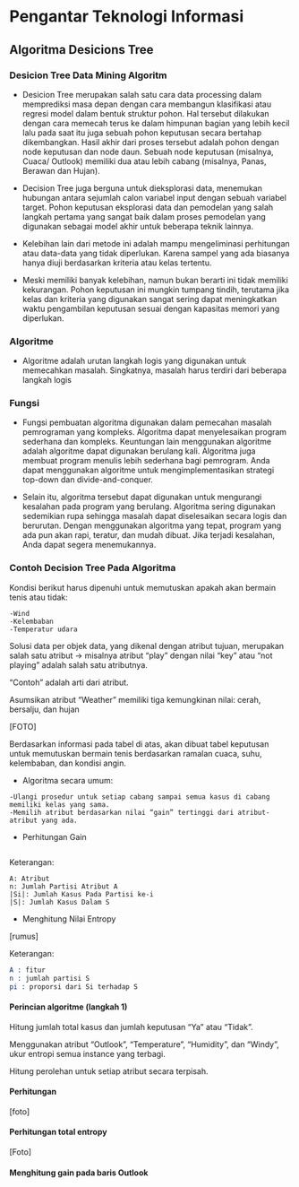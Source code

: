 # Pengantar Teknologi Informasi
## Algoritma Desicions Tree

### Desicion Tree Data Mining Algoritm

* Desicion Tree merupakan salah satu cara data processing dalam memprediksi masa depan dengan cara membangun klasifikasi atau regresi model dalam bentuk struktur pohon. Hal tersebut dilakukan dengan cara memecah terus ke dalam himpunan bagian yang lebih kecil lalu pada saat itu juga sebuah pohon keputusan secara bertahap dikembangkan. Hasil akhir dari proses tersebut adalah pohon dengan node keputusan dan node daun. Sebuah node keputusan (misalnya, Cuaca/ Outlook) memiliki dua atau lebih cabang (misalnya, Panas, Berawan dan Hujan).

* Decision Tree juga berguna untuk dieksplorasi data, menemukan hubungan antara sejumlah calon variabel input dengan sebuah variabel target. Pohon keputusan eksplorasi data dan pemodelan yang salah langkah pertama yang sangat baik dalam proses pemodelan yang digunakan sebagai model akhir untuk beberapa teknik lainnya.

* Kelebihan lain dari metode ini adalah mampu mengeliminasi perhitungan atau data-data yang tidak diperlukan. Karena sampel yang ada biasanya hanya diuji berdasarkan kriteria atau kelas tertentu.

* Meski memiliki banyak kelebihan, namun bukan berarti ini tidak memiliki kekurangan. Pohon keputusan ini mungkin tumpang tindih, terutama jika kelas dan kriteria yang digunakan sangat sering dapat meningkatkan waktu pengambilan keputusan sesuai dengan kapasitas memori yang diperlukan.

### Algoritme

* Algoritme adalah urutan langkah logis yang digunakan untuk memecahkan masalah. Singkatnya, masalah harus terdiri dari beberapa langkah logis

### Fungsi 

* Fungsi pembuatan algoritma digunakan dalam pemecahan masalah pemrograman yang kompleks. Algoritma dapat menyelesaikan program sederhana dan kompleks. Keuntungan lain menggunakan algoritme adalah algoritme dapat digunakan berulang kali. Algoritma juga membuat program menulis lebih sederhana bagi pemrogram. Anda dapat menggunakan algoritme untuk mengimplementasikan strategi top-down dan divide-and-conquer.

* Selain itu, algoritma tersebut dapat digunakan untuk mengurangi kesalahan pada program yang berulang. Algoritma sering digunakan sedemikian rupa sehingga masalah dapat diselesaikan secara logis dan berurutan. Dengan menggunakan algoritma yang tepat, program yang ada pun akan rapi, teratur, dan mudah dibuat. Jika terjadi kesalahan, Anda dapat segera menemukannya.

### Contoh Decision Tree Pada Algoritma

Kondisi berikut harus dipenuhi untuk memutuskan apakah akan bermain tenis atau tidak:

```-Climate
-Wind
-Kelembaban
-Temperatur udara
```

Solusi data per objek data, yang dikenal dengan atribut tujuan, merupakan salah satu atribut -> misalnya atribut “play” dengan nilai “key” atau “not playing” adalah salah satu atributnya.

“Contoh” adalah arti dari atribut.

Asumsikan atribut “Weather” memiliki tiga kemungkinan nilai: cerah, bersalju, dan hujan

[FOTO]

Berdasarkan informasi pada tabel di atas, akan dibuat tabel keputusan untuk memutuskan bermain tenis berdasarkan ramalan cuaca, suhu, kelembaban, dan kondisi angin.

* Algoritma secara umum:
```-Buat Cabang untuk setiap nilai -Pilih atribut sebagai root
-Ulangi prosedur untuk setiap cabang sampai semua kasus di cabang memiliki kelas yang sama.
-Memilih atribut berdasarkan nilai “gain” tertinggi dari atribut-atribut yang ada.
```

* Perhitungan Gain
```Gain(S,A)=Entrophy(S)-
```
Keterangan: 
```S: Himpunan
A: Atribut
n: Jumlah Partisi Atribut A
|Si|: Jumlah Kasus Pada Partisi ke-i
|S|: Jumlah Kasus Dalam S
```
* Menghitung Nilai Entropy

[rumus]

Keterangan:
```S : himpunan kasus
A : fitur
n : jumlah partisi S
pi : proporsi dari Si terhadap S
```
#### Perincian algoritme (langkah 1)

Hitung jumlah total kasus dan jumlah keputusan “Ya” atau “Tidak”.

Menggunakan atribut “Outlook”, “Temperature”, “Humidity”, dan “Windy”, ukur entropi semua instance yang terbagi.

Hitung perolehan untuk setiap atribut secara terpisah.

#### Perhitungan
[foto]

#### Perhitungan total entropy
[Foto]

#### Menghitung gain pada baris Outlook
